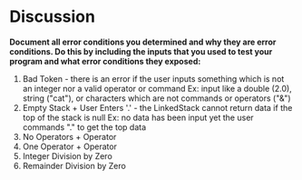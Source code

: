 # Discussion

**Document all error conditions you determined and why they are error
 conditions. Do this by including the inputs that you used to test your
  program and what error conditions they exposed:**

  1. Bad Token - there is an error if the user inputs something which is not an integer nor a valid operator or command
     Ex: input like a double (2.0), string ("cat"), or characters which are not commands or operators ("&")
  2. Empty Stack + User Enters '.' - the LinkedStack cannot return data if the top of the stack is null
     Ex: no data has been input yet the user commands "." to get the top data
  3. No Operators + Operator
  4. One Operator + Operator
  5. Integer Division by Zero
  6. Remainder Division by Zero